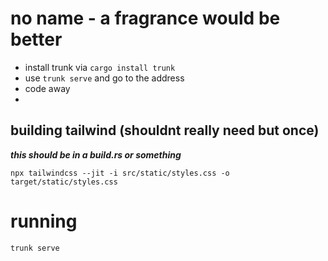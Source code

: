 # no name - a fragrance would be better
- install trunk via `cargo install trunk`
- use `trunk serve` and go to the address
- code away
- 
## building tailwind (shouldnt really need but once)
***this should be in a build.rs or something***

`npx tailwindcss --jit -i src/static/styles.css -o target/static/styles.css`

# running
`trunk serve`
